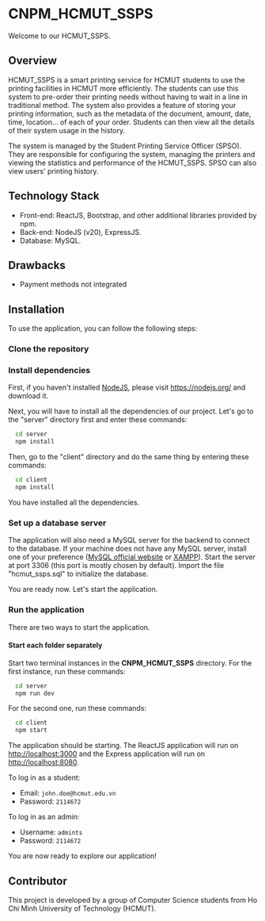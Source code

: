 # CNPM_HCMUT_SSPS

Welcome to our HCMUT_SSPS.

## Overview

HCMUT_SSPS is a smart printing service for HCMUT students to use the printing facilities in HCMUT more efficiently. The students can use this system to pre-order their printing needs without having to wait in a line in traditional method. The system also provides a feature of storing your printing information, such as the metadata of the document, amount, date, time, location... of each of your order. Students can then view all the details of their system usage in the history.

The system is managed by the Student Printing Service Officer (SPSO). They are responsible for configuring the system, managing the printers and viewing the statistics and performance of the HCMUT_SSPS. SPSO can also view users' printing history.

## Technology Stack

-   Front-end: ReactJS, Bootstrap, and other additional libraries provided by npm.
-   Back-end: NodeJS (v20), ExpressJS.
-   Database: MySQL.

## Drawbacks

-   Payment methods not integrated

## Installation

To use the application, you can follow the following steps:

### Clone the repository

### Install dependencies

First, if you haven't installed [NodeJS](https://nodejs.org/), please visit <https://nodejs.org/> and download it.

Next, you will have to install all the dependencies of our project. Let's go to the "server" directory first and enter these commands:

```bash
  cd server
  npm install
```

Then, go to the "client" directory and do the same thing by entering these commands:

```bash
  cd client
  npm install
```

You have installed all the dependencies.

### Set up a database server

The application will also need a MySQL server for the backend to connect to the database. If your machine does not have any MySQL server, install one of your preference ([MySQL official website](https://www.mysql.com/) or [XAMPP](https://www.apachefriends.org/download.html)). Start the server at port 3306 (this port is mostly chosen by default). Import the file "hcmut_ssps.sql" to initialize the database.

<!-- Create a database called "hcmut_ssps" and add some data to it. -->

You are ready now. Let's start the application.

### Run the application

There are two ways to start the application.

#### Start each folder separately

Start two terminal instances in the **CNPM_HCMUT_SSPS** directory. For the first instance, run these commands:

```bash
  cd server
  npm run dev
```

For the second one, run these commands:

```bash
  cd client
  npm start
```

The application should be starting. The ReactJS application will run on [http://localhost:3000](http://localhost:3000) and the Express application will run on [http://localhost:8080](http://localhost:8080).

To log in as a student:

-   Email: `john.doe@hcmut.edu.vn`
-   Password: `2114672`

To log in as an admin:

-   Username: `admints`
-   Password: `2114672`

You are now ready to explore our application!

## Contributor

This project is developed by a group of Computer Science students from Ho Chi Minh University of Technology (HCMUT).
